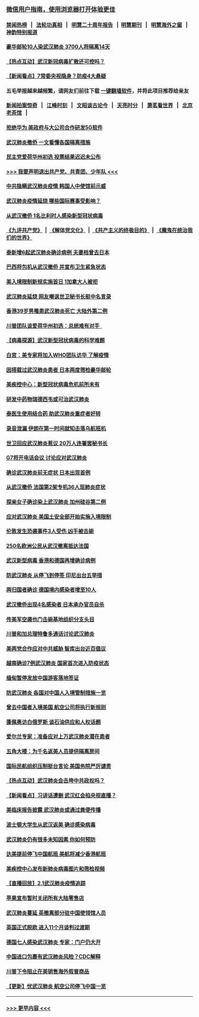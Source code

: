 ### [微信用户指南，使用浏览器打开体验更佳](https://github.com/gfw-breaker/banned-news1/blob/master/indexes/wechat-guide.md?t=0)
#### [禁闻热榜](热点新闻.md?t=0)  &nbsp;&nbsp;|&nbsp;&nbsp; [法轮功真相](https://github.com/gfw-breaker/truth/blob/master/README.md?t=0) &nbsp;&nbsp;|&nbsp;&nbsp; [明慧二十周年报告](https://github.com/gfw-breaker/mh-reports/blob/master/README.md?t=0) &nbsp;&nbsp;|&nbsp;&nbsp;[明慧期刊](https://github.com/gfw-breaker/mh-qikan) &nbsp;&nbsp;|&nbsp;&nbsp; [明慧海外之窗](https://github.com/gfw-breaker/mh-news/blob/master/README.md?t=0) &nbsp;&nbsp;|&nbsp;&nbsp; [神韵特别报道](https://github.com/gfw-breaker/mh-news/blob/master/shenyun.md?t=0)
#### [豪华邮轮10人染武汉肺炎 3700人将隔离14天](../pages/nsc418/n11845543.md?t=02051422) 
#### [【热点互动】武汉新冠病毒扩散还可控吗？](../pages/nsc418/n11844750.md?t=02051422) 
#### [【新闻看点】7常委央视隐身？防疫4大悬疑](../pages/nsc418/n11844611.md?t=02051422) 
#### 五毛举报越来越频繁，请网友们前往下载 [一键翻墙软件](https://github.com/gfw-breaker/ssr-accounts)，并将此项目推荐给亲友
#### [新闻拍案惊奇](https://github.com/gfw-breaker/banned-news1/blob/master/pages/link4.md) &nbsp;&nbsp;|&nbsp;&nbsp; [江峰时刻](https://github.com/gfw-breaker/banned-news1/blob/master/pages/link4.md) &nbsp;&nbsp;|&nbsp;&nbsp; [文昭谈古论今](https://github.com/gfw-breaker/banned-news1/blob/master/pages/link4.md) &nbsp;&nbsp;|&nbsp;&nbsp; [天亮时分](https://github.com/gfw-breaker/banned-news1/blob/master/pages/link4.md) &nbsp;&nbsp;|&nbsp;&nbsp; [萧茗看世界](https://github.com/gfw-breaker/banned-news1/blob/master/pages/link4.md) &nbsp;&nbsp;|&nbsp;&nbsp; [北京老茶馆](https://github.com/gfw-breaker/banned-news1/blob/master/pages/link4.md) &nbsp;&nbsp;|&nbsp;&nbsp; 
#### [拒绝华为 美政府与大公司合作研发5G软件](../pages/nsc418/n11844625.md?t=02051422) 
#### [武汉肺炎撤侨 一文看懂各国隔离措施](../pages/nsc418/n11844216.md?t=02051422) 
#### [民主党爱荷华州初选 投票结果迟迟未公布](../pages/nsc418/n11844207.md?t=02051422) 
#### [>>> 我要声明退出共产党、共青团、少年队 <<<](https://github.com/begood0513/goodnews/blob/master/quit/letter.md) 
#### [中共隐瞒武汉肺炎疫情 韩国人中使馆前示威](../pages/nsc418/n11844084.md?t=02051422) 
#### [武汉肺炎疫情延烧 哪些国际赛事受影响？](../pages/nsc418/n11843958.md?t=02051422) 
#### [从武汉撤侨 1名比利时人感染新型冠状病毒](../pages/nsc418/n11843977.md?t=02051422) 
#### [《九评共产党》](https://github.com/begood0513/9ping.md/blob/master/README.md) &nbsp;|&nbsp; [《解体党文化》](../../../../jtdwh.md/blob/master/README.md)  &nbsp;|&nbsp; [《共产主义的终极目的》](../../../../gczydzjmd.md/blob/master/README.md) &nbsp;|&nbsp; [《魔鬼在统治我们的世界》](../../../../mgztzwmdsj.md/blob/master/README.md) 
#### [泰新增6起武汉肺炎确诊病例 夫妻档曾去日本](../pages/nsc418/n11843900.md?t=02051422) 
#### [巴西将包机从武汉撤侨 并宣布卫生紧急状态](../pages/nsc418/n11843418.md?t=02051422) 
#### [美入境限制新规实施首日 1加拿大人被拒](../pages/nsc418/n11843058.md?t=02051422) 
#### [武汉肺炎延烧 网友嘲讽世卫秘书长挺中名言录](../pages/nsc418/n11843056.md?t=02051422) 
#### [香港39岁男罹患武汉肺炎死亡 大陆外第二例](../pages/nsc418/n11843026.md?t=02051422) 
#### [川普团队谈爱荷华州初选：总统难有对手  ](../pages/nsc418/n11842867.md?t=02051422) 
#### [【病毒探源】武汉新型冠状病毒的科学难题](../pages/nsc418/n11842176.md?t=02051422) 
#### [白宫：美专家将加入WHO团队访华 了解疫情](../pages/nsc418/n11842198.md?t=02051422) 
#### [因搭载过武汉肺炎患者 日本两度筛检豪华邮轮](../pages/nsc418/n11842447.md?t=02051422) 
#### [美疾控中心：新型冠状病毒危机前所未有](../pages/nsc418/n11842406.md?t=02051422) 
#### [研发中药物瑞德西韦或可治武汉肺炎](../pages/nsc418/n11842100.md?t=02051422) 
#### [泰医生使用结合药 助武汉肺炎重症者好转](../pages/nsc418/n11842096.md?t=02051422) 
#### [录音泄漏 伊朗在第一时间就知击落乌航班机](../pages/nsc418/n11842002.md?t=02051422) 
#### [世卫回应武汉肺炎惹议 20万人连署罢秘书长](../pages/nsc418/n11841664.md?t=02051422) 
#### [G7将开电话会议 讨论应对武汉肺炎](../pages/nsc418/n11841658.md?t=02051422) 
#### [确诊武汉肺炎前无症状 日本出现首例](../pages/nsc418/n11841567.md?t=02051422) 
#### [从武汉撤侨 法国第2架专机36人现肺炎症状](../pages/nsc418/n11841382.md?t=02051422) 
#### [探亲女子确诊染上武汉肺炎 加州硅谷第二例](../pages/nsc418/n11839784.md?t=02051422) 
#### [应对武汉肺炎 美国土安全部开始实施入境限制](../pages/nsc418/n11839729.md?t=02051422) 
#### [伦敦发生恐袭事件3人受伤 凶手被击毙](../pages/nsc418/n11839442.md?t=02051422) 
#### [250名欧洲公民从武汉撤离抵达法国](../pages/nsc418/n11839438.md?t=02051422) 
#### [武汉新型病毒 香港和德国再增确诊病例](../pages/nsc418/n11839381.md?t=02051422) 
#### [防武汉肺炎 从停飞到停签 印尼出台五举措](../pages/nsc418/n11839282.md?t=02051422) 
#### [两归国者确诊 德国境内感染者增至10人](../pages/nsc418/n11839164.md?t=02051422) 
#### [武汉撤侨出现4名感染者 日本承办官员自杀](../pages/nsc418/n11839044.md?t=02051422) 
#### [传美军空袭也门击毙基地组织分支头目](../pages/nsc418/n11839210.md?t=02051422) 
#### [川普和加总理特鲁多通话讨论武汉肺炎](../pages/nsc418/n11839128.md?t=02051422) 
#### [美两党合作应对中共威胁 智库出台近百倡议](../pages/nsc418/n11838437.md?t=02051422) 
#### [越南确诊7例武汉肺炎 国家首次进入防疫状态](../pages/nsc418/n11838860.md?t=02051422) 
#### [缅甸暂停发放中国游客落地签证](../pages/nsc418/n11838730.md?t=02051422) 
#### [防武汉肺炎 各国对中国人入境管制措施一览](../pages/nsc418/n11838726.md?t=02051422) 
#### [曾去中国者入境美国 航空公司将执行新规则](../pages/nsc418/n11838375.md?t=02051422) 
#### [蓬佩奥访白俄罗斯 谈石油供应和人权话题](../pages/nsc418/n11838242.md?t=02051422) 
#### [爱尔兰专家：准备应对上万武汉肺炎潜在患者](../pages/nsc418/n11837978.md?t=02051422) 
#### [五角大楼：为千名返美人员提供隔离房间](../pages/nsc418/n11837831.md?t=02051422) 
#### [国际民航组织压制挺台言论 美国务院严厉谴责](../pages/nsc418/n11837791.md?t=02051422) 
#### [【热点互动】武汉肺炎会击垮中共政权吗？](../pages/nsc418/n11837779.md?t=02051422) 
#### [【新闻看点】习讲话遭删 武汉红会掐央视直播？](../pages/nsc418/n11837573.md?t=02051422) 
#### [美临床报告披露 武汉肺炎或通过粪便传播](../pages/nsc418/n11837626.md?t=02051422) 
#### [波士顿大学生从武汉返美 确诊感染病毒](../pages/nsc418/n11837580.md?t=02051422) 
#### [武汉肺炎仍有很多未知因素 你如何预防](../pages/nsc418/n11837666.md?t=02051422) 
#### [达美提前停飞中国航班 美航将减少香港航班](../pages/nsc418/n11837649.md?t=02051422) 
#### [美疾控中心发布新肺炎病毒图片和筛检视频](../pages/nsc418/n11837491.md?t=02051422) 
#### [【直播回放】2.1武汉肺炎疫情追踪](../pages/nsc418/n11837232.md?t=02051422) 
#### [苹果宣布暂时关闭所有大陆零售店](../pages/nsc418/n11837097.md?t=02051422) 
#### [武汉肺炎蔓延 英撤离部分驻中国使领馆人员](../pages/nsc418/n11837061.md?t=02051422) 
#### [英国正式脱欧 进入11个月谈判过渡期](../pages/nsc418/n11836911.md?t=02051422) 
#### [德国七人感染武汉肺炎 专家：门户仍大开](../pages/nsc418/n11836344.md?t=02051422) 
#### [中国进口包裹有武汉肺炎风险？CDC解释](../pages/nsc418/n11836321.md?t=02051422) 
#### [川普下令阻止在美销售海外假冒商品](../pages/nsc418/n11836261.md?t=02051422) 
#### [【更新】忧武汉肺炎 航空公司停飞中国一览](../pages/nsc418/n11835931.md?t=02051422) 

----
#### [ >>> 更早内容 <<< ](../indexes/nsc418-earlier.md)
